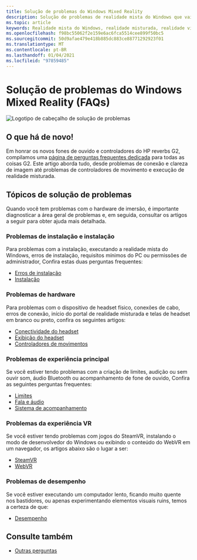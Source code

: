 ```yaml
---
title: Solução de problemas do Windows Mixed Reality
description: Solução de problemas de realidade mista do Windows que vai além da nossa documentação de suporte de consumidor padrão.
ms.topic: article
keywords: Realidade mista do Windows, realidade misturada, realidade virtual, VR, MR, solução de problemas, erros, ajuda, suporte
ms.openlocfilehash: f98bc55062f2e159e6ac6fca5514cee899f50bc5
ms.sourcegitcommit: 50d9afae479e418b885dc883ce88771292923f01
ms.translationtype: MT
ms.contentlocale: pt-BR
ms.lasthandoff: 01/04/2021
ms.locfileid: "97859485"
---
```

# <a name="troubleshooting-windows-mixed-reality-faqs"></a>Solução de problemas do Windows Mixed Reality (FAQs)

![Logotipo de cabeçalho de solução de problemas](images/1050px-Mixedrealityportal.png)

## <a name="whats-new"></a>O que há de novo!

Em honrar os novos fones de ouvido e controladores do HP reverbs G2, compilamos uma [página de perguntas frequentes dedicada](reverbG2-faq.md) para todas as coisas G2. Este artigo aborda tudo, desde problemas de conexão e clareza de imagem até problemas de controladores de movimento e execução de realidade misturada.

## <a name="troubleshooting-topics"></a>Tópicos de solução de problemas

Quando você tem problemas com o hardware de imersão, é importante diagnosticar a área geral de problemas e, em seguida, consultar os artigos a seguir para obter ajuda mais detalhada. 

### <a name="installation-and-setup-issues"></a>Problemas de instalação e instalação

Para problemas com a instalação, executando a realidade mista do Windows, erros de instalação, requisitos mínimos do PC ou permissões de administrador, Confira estas duas perguntas frequentes:

- [Erros de instalação](installation_errors.md)
- [Instalação](wmr-setup-faq.md)

### <a name="hardware-issues"></a>Problemas de hardware

Para problemas com o dispositivo de headset físico, conexões de cabo, erros de conexão, início do portal de realidade misturada e telas de headset em branco ou preto, confira os seguintes artigos:

- [Conectividade do headset](headset-connectivity.md)
- [Exibição do headset](headset-display.md)
- [Controladores de movimentos](motion-controller-problems.md)

### <a name="core-experience-issues"></a>Problemas de experiência principal

Se você estiver tendo problemas com a criação de limites, audição ou sem ouvir som, áudio Bluetooth ou acompanhamento de fone de ouvido, Confira as seguintes perguntas frequentes:

- [Limites](boundary-questions.md)
- [Fala e áudio](speech-and-audio.md)
- [Sistema de acompanhamento](tracking.md)

### <a name="vr-experience-issues"></a>Problemas da experiência VR

Se você estiver tendo problemas com jogos do SteamVR, instalando o modo de desenvolvedor do Windows ou exibindo o conteúdo do WebVR em um navegador, os artigos abaixo são o lugar a ser:

- [SteamVR](steamvr-questions.md)
- [WebVR](webvr-questions.md)

### <a name="performance-issues"></a>Problemas de desempenho 

Se você estiver executando um computador lento, ficando muito quente nos bastidores, ou apenas experimentando elementos visuais ruins, temos a certeza de que:

- [Desempenho](performance-questions.md)

## <a name="see-also"></a>Consulte também
- [Outras perguntas](other-questions.md)
